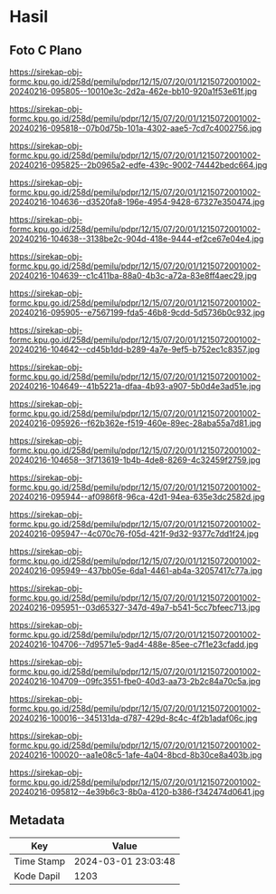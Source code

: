 # Hasil

## Foto C Plano

https://sirekap-obj-formc.kpu.go.id/258d/pemilu/pdpr/12/15/07/20/01/1215072001002-20240216-095805--10010e3c-2d2a-462e-bb10-920a1f53e61f.jpg

https://sirekap-obj-formc.kpu.go.id/258d/pemilu/pdpr/12/15/07/20/01/1215072001002-20240216-095818--07b0d75b-101a-4302-aae5-7cd7c4002756.jpg

https://sirekap-obj-formc.kpu.go.id/258d/pemilu/pdpr/12/15/07/20/01/1215072001002-20240216-095825--2b0965a2-edfe-439c-9002-74442bedc664.jpg

https://sirekap-obj-formc.kpu.go.id/258d/pemilu/pdpr/12/15/07/20/01/1215072001002-20240216-104636--d3520fa8-196e-4954-9428-67327e350474.jpg

https://sirekap-obj-formc.kpu.go.id/258d/pemilu/pdpr/12/15/07/20/01/1215072001002-20240216-104638--3138be2c-904d-418e-9444-ef2ce67e04e4.jpg

https://sirekap-obj-formc.kpu.go.id/258d/pemilu/pdpr/12/15/07/20/01/1215072001002-20240216-104639--c1c411ba-88a0-4b3c-a72a-83e8ff4aec29.jpg

https://sirekap-obj-formc.kpu.go.id/258d/pemilu/pdpr/12/15/07/20/01/1215072001002-20240216-095905--e7567199-fda5-46b8-9cdd-5d5736b0c932.jpg

https://sirekap-obj-formc.kpu.go.id/258d/pemilu/pdpr/12/15/07/20/01/1215072001002-20240216-104642--cd45b1dd-b289-4a7e-9ef5-b752ec1c8357.jpg

https://sirekap-obj-formc.kpu.go.id/258d/pemilu/pdpr/12/15/07/20/01/1215072001002-20240216-104649--41b5221a-dfaa-4b93-a907-5b0d4e3ad51e.jpg

https://sirekap-obj-formc.kpu.go.id/258d/pemilu/pdpr/12/15/07/20/01/1215072001002-20240216-095926--f62b362e-f519-460e-89ec-28aba55a7d81.jpg

https://sirekap-obj-formc.kpu.go.id/258d/pemilu/pdpr/12/15/07/20/01/1215072001002-20240216-104658--3f713619-1b4b-4de8-8269-4c32459f2759.jpg

https://sirekap-obj-formc.kpu.go.id/258d/pemilu/pdpr/12/15/07/20/01/1215072001002-20240216-095944--af0986f8-96ca-42d1-94ea-635e3dc2582d.jpg

https://sirekap-obj-formc.kpu.go.id/258d/pemilu/pdpr/12/15/07/20/01/1215072001002-20240216-095947--4c070c76-f05d-421f-9d32-9377c7dd1f24.jpg

https://sirekap-obj-formc.kpu.go.id/258d/pemilu/pdpr/12/15/07/20/01/1215072001002-20240216-095949--437bb05e-6da1-4461-ab4a-32057417c77a.jpg

https://sirekap-obj-formc.kpu.go.id/258d/pemilu/pdpr/12/15/07/20/01/1215072001002-20240216-095951--03d65327-347d-49a7-b541-5cc7bfeec713.jpg

https://sirekap-obj-formc.kpu.go.id/258d/pemilu/pdpr/12/15/07/20/01/1215072001002-20240216-104706--7d9571e5-9ad4-488e-85ee-c7f1e23cfadd.jpg

https://sirekap-obj-formc.kpu.go.id/258d/pemilu/pdpr/12/15/07/20/01/1215072001002-20240216-104709--09fc3551-fbe0-40d3-aa73-2b2c84a70c5a.jpg

https://sirekap-obj-formc.kpu.go.id/258d/pemilu/pdpr/12/15/07/20/01/1215072001002-20240216-100016--345131da-d787-429d-8c4c-4f2b1adaf06c.jpg

https://sirekap-obj-formc.kpu.go.id/258d/pemilu/pdpr/12/15/07/20/01/1215072001002-20240216-100020--aa1e08c5-1afe-4a04-8bcd-8b30ce8a403b.jpg

https://sirekap-obj-formc.kpu.go.id/258d/pemilu/pdpr/12/15/07/20/01/1215072001002-20240216-095812--4e39b6c3-8b0a-4120-b386-f342474d0641.jpg


## Metadata

| Key        | Value               |
| ---------- | ------------------- |
| Time Stamp | 2024-03-01 23:03:48 |
| Kode Dapil | 1203                |



